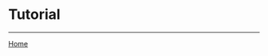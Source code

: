 # Tutorial

<!--
TODO use https://github.com/onqtam/doctest/blob/master/doc/markdown/tutorial.md
as a reference
-->

---------------

[Home](readme.md#reference)
